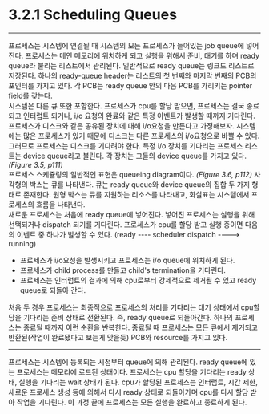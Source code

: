 # 3.2.1 Scheduling Queues
---

프로세스는 시스템에 연결될 때 시스템의 모든 프로세스가 들어있는 job queue에 넣어진다. 프로세스는 메인 메모리에 위치하게 되고 실행을 위해서 준비, 대기를 하며 ready queue라 불리는 리스트에서 관리된다. 일반적으로 ready queue는 링크드 리스트로 저장된다. 하나의 ready-queue header는 리스트의 첫 번째와 마지막 번째의 PCB의 포인터를 가지고 있다. 각 PCB는 ready queue 안의 다음 PCB를 가리키는 pointer field를 갖는다.
<br>
시스템은 다른 큐 또한 포함한다. 프로세스가 cpu를 할당 받으면, 프로세스는 결국 종료되고 인터럽트 되거나, i/o 요청의 완료와 같은 특정 이벤트가 발생할 때까지 기다린다. 프로세스가 디스크와 같은 공유된 장치에 대해 i/o요청을 만든다고 가정해보자. 시스템에는 많은 프로세스가 있기 때문에 디스크는 다른 프로세스의 i/o요청으로 바쁠 수 있다. 그러므로 프로세스는 디스크를 기다려야 한다. 특정 i/o 장치를 기다리는 프로세스 리스트는 device queue라고 불린다. 각 장치는 그들의 device queue를 가지고 있다. _(Figure 3.5, p111)_
<br>
프로세스 스케쥴링의 일반적인 표현은 queueing diagram이다. _(Figure 3.6, p112)_ 사각형의 박스는 큐를 나타낸다. 큐는 ready queue와 device queue의 집합 두 가지 형태로 존재한다. 원형 박스는 큐를 지원하는 리소스를 나타내고, 화살표는 시스템에서 프로세스의 흐름을 나타낸다.
<br>
새로운 프로세스는 처음에 ready queue에 넣어진다. 넣어진 프로세스는 실행을 위해 선택되거나 dispatch 되기를 기다린다. 프로세스가 cpu를 할당 받고 실행 중이면 다음의 이벤트 중 하나가 발생할 수 있다.
(ready ---- scheduler dispatch ----> running)
* 프로세스가 i/o요청을 발생시키고 프로세스는 i/o queue에 위치하게 된다.
* 프로세스가 child process를 만들고 child's termination을 기다린다.
* 프로세스는 인터럽트의 결과에 의해 cpu로부터 강제적으로 제거될 수 있고 ready queue로 되돌아 간다.

처음 두 경우 프로세스는 최종적으로 프로세스의 처리를 기다리는 대기 상태에서 cpu할당을 기다리는 준비 상태로 전환된다. 즉, ready queue로 되돌아간다. 하나의 프로세스는 종료될 때까지 이런 순환을 반복한다. 종료될 때 프로세스는 모든 큐에서 제거되고 반환된(작업이 완료됐다고 보는게 맞을듯) PCB와 resource를 가지고 있다.

---

프로세스는 시스템에 등록되는 시점부터 queue에 의해 관리된다.
ready queue에 있는 프로세스는 메모리에 로드된 상태이다.
프로세스는 cpu 할당을 기다리는 ready 상태, 실행을 기다리는 wait 상태가 된다.
cpu가 할당된 프로세스는 인터럽트, 시간 제한, 새로운 프로세스 생성 등에 의해서 다시 ready 상태로 되돌아가며 cpu를 다시 할당 받아 작업을 기다린다. 이 과정 끝에 프로세스는 모든 실행을 완료하고 종료하게 된다.
